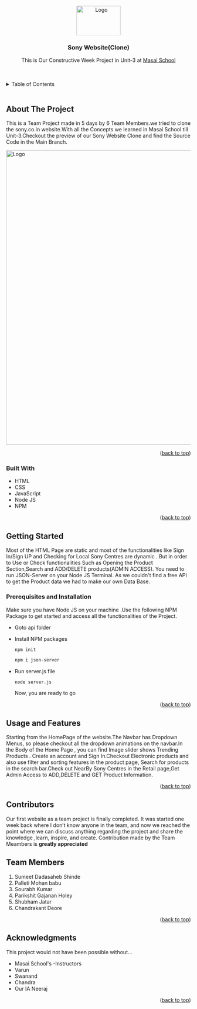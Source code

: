 <!-- PROJECT LOGO -->
<br />
<div align="center">
  <a href="https://github.com/mohan-palleti/unit-3_project_Sony.co.in">
    <img src="https://1000logos.net/wp-content/uploads/2017/06/Symbol-Sony.jpg" alt="Logo" width="120" height="80">
  </a>

<h3 align="center">Sony Website(Clone)</h3>

  <p align="center">
    This is Our Constructive Week Project in Unit-3 at <a href="https://www.masaischool.com/"> Masai School </a> 
    <br />
  
</div>
<br/>
<br/>

<!-- TABLE OF CONTENTS -->
<details>
  <summary>Table of Contents</summary>
  <ol>
    <li>
      <a href="#about-the-project">About The Project</a>
      <ul>
        <li><a href="#built-with">Built With</a></li>
      </ul>
    </li>
    <li>
      <a href="#getting-started">Getting Started</a>
      <ul>
        <li><a href="#Prerequisites-and-installation">Pre-requisites & Installation</a></li>
      </ul>
    </li>
    <li><a href="#usage-and-features">Usage & Features </a></li>
    <li><a href="#roadmap">Roadmap</a></li>
    <li><a href="#contributors">Contributors</a></li>
    <li><a href="#team-members">Team Members</a></li>
    <li><a href="#acknowledgments">Acknowledgments</a></li>
  </ol>
</details>

<br/>

<!-- ABOUT THE PROJECT -->

## About The Project

This is a Team Project made in 5 days by 6 Team Members.we tried to clone the sony.co.in website.With all the Concepts we learned in Masai School till Unit-3.Checkout the preview of our Sony Website Clone and find the Source Code in the Main Branch.

  <img src="https://miro.medium.com/max/2000/1*juKMHmypbRzEPcxavV2KfA.jpeg" alt="Logo" width="800" >

<p align="right">(<a href="#top">back to top</a>)</p>

### Built With

- HTML
- CSS
- JavaScript
- Node JS
- NPM

<p align="right">(<a href="#top">back to top</a>)</p>

<!-- GETTING STARTED -->

## Getting Started

Most of the HTML Page are static and most of the functionalities like Sign In/Sign UP and Checking for Local Sony Centres are dynamic . But in order to Use or Check functionalities Such as Opening the Product Section,Search and ADD/DELETE products(ADMIN ACCESS). You need to run JSON-Server on your Node JS Terminal. As we couldn't find a free API to get the Product data we had to make our own Data Base.


### Prerequisites and Installation

Make sure you have Node JS on your machine .Use the following NPM Package to get started and access all the functionalities of the Project.


- Goto api folder

- Install NPM packages

  ```sh
  npm init

  npm i json-server
  ```

- Run server.js file

  ```
  node server.js
  ```

  Now, you are ready to go
  <p align="right">(<a href="#top">back to top</a>)</p>

<!-- USAGE EXAMPLES -->

## Usage and Features

Starting from the HomePage of the website.The Navbar has Dropdown Menus, so please checkout all the dropdown animations on the navbar.In the Body of the Home Page , you can find Image slider shows Trending Products . Create an account and Sign In.Checkout Electronic products and also use filter and sorting features in the product page, Search for products in the search bar.Check out NearBy Sony Centres in the Retail page,Get Admin Access to ADD,DELETE and GET Product Information.

<p align="right">(<a href="#top">back to top</a>)</p>

<!-- CONTRIBUTING -->

## Contributors

Our first website as a team project is finally completed. It was started one week back where I don’t know anyone in the team, and now we reached the point where we can discuss anything regarding the project and share the knowledge ,learn, inspire, and create. Contribution made by the Team Meambers is **greatly appreciated**

## Team Members

1. Sumeet Dadasaheb Shinde
2. Palleti Mohan babu
3. Sourabh Kumar
4. Parikshit Gajanan Holey
5. Shubham Jatar
6. Chandrakant Deore

<p align="right">(<a href="#top">back to top</a>)</p>

<!-- ACKNOWLEDGMENTS -->

## Acknowledgments

This project would not have been possible without…

- Masai School's -Instructors
- Varun
- Swanand
- Chandra
- Our IA Neeraj

<p align="right">(<a href="#top">back to top</a>)</p>

